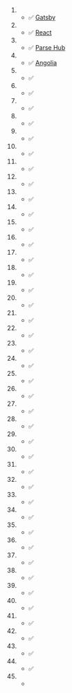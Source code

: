 1. - ✅ [ Gatsby ](https://www.gatsbyjs.com/)
2. - ✅ [ React ](https://reactjs.org/)
3. - ✅ [ Parse Hub ](https://www.parsehub.com/)
4. - ✅ [ Angolia ](https://www.algolia.com/developers/)
5. - ✅ [ ]()
6. - ✅ [ ]()
7. - ✅ [ ]()
8. - ✅ [ ]()
9. - ✅ [ ]()
10. - ✅ [ ]()
11. - ✅ [ ]()
12. - ✅ [ ]()
13. - ✅ [ ]()
14. - ✅ [ ]()
15. - ✅ [ ]()
16. - ✅ [ ]()
17. - ✅ [ ]()
18. - ✅ [ ]()
19. - ✅ [ ]()
20. - ✅ [ ]()
21. - ✅ [ ]()
22. - ✅ [ ]()
23. - ✅ [ ]()
24. - ✅ [ ]()
25. - ✅ [ ]()
26. - ✅ [ ]()
27. - ✅ [ ]()
28. - ✅ [ ]()
29. - ✅ [ ]()
30. - ✅ [ ]()
31. - ✅ [ ]()
32. - ✅ [ ]()
33. - ✅ [ ]()
34. - ✅ [ ]()
35. - ✅ [ ]()
36. - ✅ [ ]()
37. - ✅ [ ]()
38. - ✅ [ ]()
39. - ✅ [ ]()
40. - ✅ [ ]()
41. - ✅ [ ]()
42. - ✅ [ ]()
43. - ✅ [ ]()
44. - ✅ [ ]()
45. -
